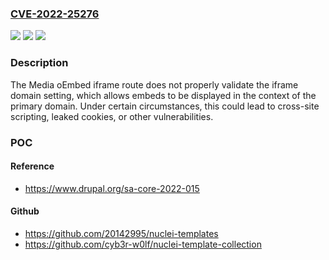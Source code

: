 ### [CVE-2022-25276](https://cve.mitre.org/cgi-bin/cvename.cgi?name=CVE-2022-25276)
![](https://img.shields.io/static/v1?label=Product&message=Core&color=blue)
![](https://img.shields.io/static/v1?label=Version&message=9.4%3C%209.4.3%20&color=brighgreen)
![](https://img.shields.io/static/v1?label=Vulnerability&message=%20Multiple%20vulnerabilities&color=brighgreen)

### Description

The Media oEmbed iframe route does not properly validate the iframe domain setting, which allows embeds to be displayed in the context of the primary domain. Under certain circumstances, this could lead to cross-site scripting, leaked cookies, or other vulnerabilities.

### POC

#### Reference
- https://www.drupal.org/sa-core-2022-015

#### Github
- https://github.com/20142995/nuclei-templates
- https://github.com/cyb3r-w0lf/nuclei-template-collection

